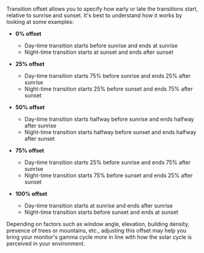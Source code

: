 Transition offset allows you to specify how early or late the transitions start, relative to sunrise and sunset. It's best to understand how it works by looking at some examples:

- **0% offset**

  - Day-time transition starts before sunrise and ends at sunrise
  - Night-time transition starts at sunset and ends after sunset

- **25% offset**

  - Day-time transition starts 75% before sunrise and ends 25% after sunrise
  - Night-time transition starts 25% before sunset and ends 75% after sunset

- **50% offset**

  - Day-time transition starts halfway before sunrise and ends halfway after sunrise
  - Night-time transition starts halfway before sunset and ends halfway after sunset

- **75% offset**

  - Day-time transition starts 25% before sunrise and ends 75% after sunrise
  - Night-time transition starts 75% before sunset and ends 25% after sunset

- **100% offset**

  - Day-time transition starts at sunrise and ends after sunrise
  - Night-time transition starts before sunset and ends at sunset

Depending on factors such as window angle, elevation, building density, presence of trees or mountains, etc., adjusting this offset may help you bring your monitor's gamma cycle more in line with how the solar cycle is perceived in your environment.